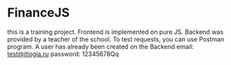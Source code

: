 # FinanceJS
this is a training project.
Frontend is implemented on pure JS.
Backend was provided by a teacher of the school.
To test requests, you can use Postman program.
A user has already been created on the Backend
email: test@itlogia.ru
password: 12345678Qq
